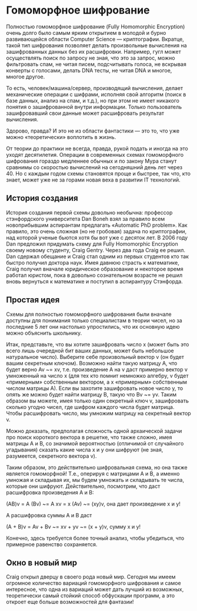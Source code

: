 # Гомоморфное шифрование

Полностью гомоморфное шифрование (Fully Homomorphic Encryption) очень долго было самым ярким открытием в молодой и бурно развивающейся области Computer Science — криптографии. Вкратце, такой тип шифрования позволяет делать произвольные вычисления на зашифрованных данных без их расшифровки. Например, гугл может осуществлять поиск по запросу не зная, что это за запрос, можно фильтровать спам, не читая писем, подсчитывать голоса, не вскрывая конверты с голосами, делать DNA тесты, не читая DNA и многое, многое другое.

То есть, человек/машина/сервер, производящий вычисления, делает механические операции с шифрами, исполняя свой алгоритм (поиск в базе данных, анализ на спам, и т.д.), но при этом не имеет никакого понятия о зашифрованной внутри информации. Только пользователь зашифровавший свои данные может расшифровать результат вычисления.

Здорово, правда? И это не из области фантастики — это то, что уже можно «теоретически» воплотить в жизнь.

От теории до практики не всегда, правда, рукой подать и иногда на это уходят десятилетия. Операции в современных схемах гомоморфного шифрования гораздо медленнее обычных и по закону Мура станут сравнимы со скоростью вычислений на сегодняшний день лет через 40. Но с каждым годом схемы становятся проще и быстрее, так что, кто знает, может уже не за горами новая веха в развитии IT технологий.

## История создания

История создания первой схемы довольно необычна: профессор стэнфордского университета Dan Boneh взял за правило всем новоприбывшим аспирантам предлагать «Automatic PhD problem». Как правило, это очень сложная (но не гробовая) задача по криптографии, над которой ученые бьются хотя бы вот уже с десяток лет. В 2006 году Dan предложил придумать схему для Fully Homomorphic Encryption своему новому студенту, Craig Gentry. Через два года Craig ее решил. Dan сдержал обещание и Craig стал одним из первых студентов кто так быстро получил доктора наук. Имея давнюю страсть к математике, Craig получил вначале юридическое образование и некоторое время работал юристом, пока в довольно сознательном возрасте не решил вновь вернуться к математике и поступил в аспирантуру Стэнфорда.

## Простая идея

Схемы для полностью гомоморфного шифрования были вначале доступны для понимания только специалистам в теории чисел, но за последние 5 лет они настолько упростились, что их основную идею можно объяснить школьнику.

Итак, представьте, что вы хотите зашифровать число x (может быть это всего лишь очередной бит ваших данных, может быть небольшое натуральное число). Выберите себе произвольный вектор v (он будет вашим секретным ключом). Возможно найти такую матрицу A, что будет верно Av ~= xv, т.е. произведение A на v даст примерно вектор v умноженный на число x (для тех кто помнит немножко алгебру, v будет «примерным» собственным вектором, а x «примерным» собственным числом матрицы A). Если вы захотите зашифровать новое число y, то опять же можно будет найти матрицу B, такую что Bv ~= yv. Таким образом вы можете, имея только один секретный ключ v, зашифровать сколько угодно чисел, где шифром каждого числа будет матрица. Чтобы расшифровать число, мы умножим матрицу на секретный вектор v.

Можно доказать, предполагая сложность одной архаической задачи про поиск короткого вектора в решетке, что также сложно, имея матрицы A и B, со значимой вероятностью (отличимой от случайного угадывания) сказать какие числа x и y они шифруют (не зная, разумеется, секретного вектора v).

Таким образом, это действительно шифровальная схема, но она также является гомоморфной! Т.е., оперируя с матрицами A и B, а именно умножая и складывая их, мы будем умножать и складывать те числа, которые они шифруют. Действительно, посмотрим, что даст расшифровка произведения A и B:

(AB)v = A (Bv) ~= A xv = x (Av) ~= (xy)v, она дает произведение x и y!

А расшифровка суммы A и B даст

(A + B)v = Av + Bv ~= xv + yv ~= (x + y)v, сумму x и y!

Конечно, здесь требуется более точный анализ, чтобы убедиться, что примерное равенство сохраняется. 

## Окно в новый мир

Craig открыл дверцу в своего рода новый мир. Сегодня мы имеем огромное количество вариаций гомоморфного шифрования и самое интересное, что одна из вариаций может дать лучший из возможных, теоретически самый стойкий способ обфускации программ, а это откроет еще больше возможностей для фантазии!


